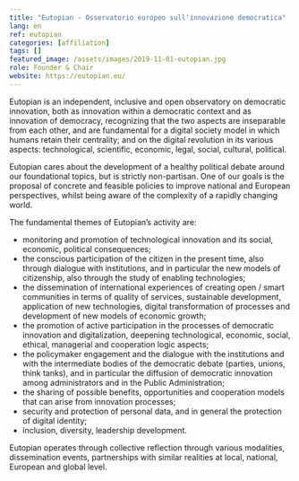 ```yaml
---
title: "Eutopian - Osservatorio europeo sull'innovazione democratica"
lang: en
ref: eutopian
categories: [affiliation]
tags: []
featured_image: /assets/images/2019-11-01-eutopian.jpg
role: Founder & Chair
website: https://eutopian.eu/
---
```


Eutopian is an independent, inclusive and open observatory on democratic innovation, both as innovation within a democratic context and as innovation of democracy, recognizing that the two aspects are inseparable from each other, and are fundamental for a digital society model in which humans retain their centrality; and on the digital revolution in its various aspects: technological, scientific, economic, legal, social, cultural, political.

Eutopian cares about the development of a healthy political debate around our foundational topics, but is strictly non-partisan. One of our goals is the proposal of concrete and feasible policies to improve national and European perspectives, whilst being aware of the complexity of a rapidly changing world.

The fundamental themes of Eutopian’s activity are:
- monitoring and promotion of technological innovation and its social, economic, political consequences;
- the conscious participation of the citizen in the present time, also through dialogue with institutions, and in particular the new models of citizenship, also through the study of enabling technologies;
- the dissemination of international experiences of creating open / smart communities in terms of quality of services, sustainable development, application of new technologies, digital transformation of processes and development of new models of economic growth;
- the promotion of active participation in the processes of democratic innovation and digitalization, deepening technological, economic, social, ethical, managerial and cooperation logic aspects;
- the policymaker engagement and the dialogue with the institutions and with the intermediate bodies of the democratic debate (parties, unions, think tanks), and in particular the diffusion of democratic innovation among administrators and in the Public Administration;
- the sharing of possible benefits, opportunities and cooperation models that can arise from innovation processes;
- security and protection of personal data, and in general the protection of digital identity;
- inclusion, diversity, leadership development.

Eutopian operates through collective reflection through various modalities, dissemination events, partnerships with similar realities at local, national, European and global level.
